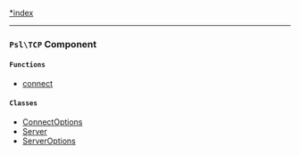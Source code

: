 <!--
    This markdown file was generated using `docs/documenter.php`.

    Any edits to it will likely be lost.
-->

[*index](./../README.md)

---

### `Psl\TCP` Component

#### `Functions`

- [connect](./../../src/Psl/TCP/connect.php#L18)

#### `Classes`

- [ConnectOptions](./../../src/Psl/TCP/ConnectOptions.php#L7)
- [Server](./../../src/Psl/TCP/Server.php#L11)
- [ServerOptions](./../../src/Psl/TCP/ServerOptions.php#L9)


